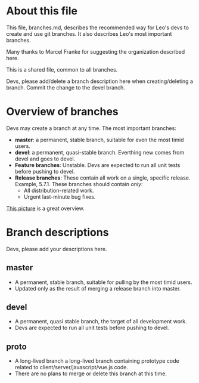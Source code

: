 # About this file

This file, branches.md, describes the recommended way for Leo's devs to create and use git branches. It also describes Leo's most important branches. 

Many thanks to Marcel Franke for suggesting the organization described here.

This is a shared file, common to all branches.

Devs, please add/delete a branch description here when creating/deleting a branch.  Commit the change to the devel branch.

# Overview of branches

Devs may create a branch at any time.  The most important branches:

- **master**: a permanent, stable branch,  suitable for even the most timid users.
- **devel**: a permanent, quasi-stable branch. Everthing new comes from devel and goes to devel.
- **Feature branches**:  Unstable. Devs are expected to run all unit tests before pushing to devel.
- **Release branches**: These contain all work on a single, specific release.  Example, 5.7.1.
  These branches should contain *only*:
  - All distribution-related work.
  - Urgent last-minute bug fixes.

[This picture](https://blog.seibert-media.net/wp-content/uploads/2014/03/Gitflow-Workflow-3.png) is a great overview.

# Branch descriptions

Devs, please add your descriptions here.

## master

- A permanent, stable branch, suitable for pulling by the most timid users.
- Updated only as the result of merging a release branch into master.

## devel

- A permanent, quasi stable branch, the target of all development work.
- Devs are expected to run all unit tests before pushing to devel.

## proto

- A long-lived branch a long-lived branch containing prototype code related to client/server/javascript/vue.js code.
- There are no plans to merge or delete this branch at this time.

